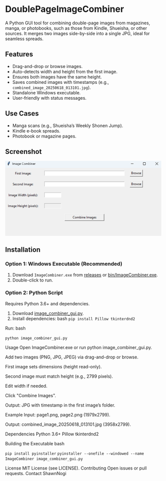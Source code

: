 # DoublePageImageCombiner

A Python GUI tool for combining double-page images from magazines, manga, or photobooks, such as those from Kindle, Shueisha, or other sources. It merges two images side-by-side into a single JPG, ideal for seamless spreads.

## Features
- Drag-and-drop or browse images.
- Auto-detects width and height from the first image.
- Ensures both images have the same height.
- Saves combined images with timestamps (e.g., `combined_image_20250618_013101.jpg`).
- Standalone Windows executable.
- User-friendly with status messages.

## Use Cases
- Manga scans (e.g., Shueisha’s Weekly Shonen Jump).
- Kindle e-book spreads.
- Photobook or magazine pages.

## Screenshot
![GUI](screenshots/screenshot1.png)

## Installation

### Option 1: Windows Executable (Recommended)
1. Download `ImageCombiner.exe` from [releases](https://github.com/ShawnNogi/DoublePageImageCombiner/releases) or [bin/ImageCombiner.exe](bin/ImageCombiner.exe).
2. Double-click to run.

### Option 2: Python Script
Requires Python 3.6+ and dependencies.
1. Download [image_combiner_gui.py](image_combiner_gui.py).
2. Install dependencies:
   bash
   ```pip install Pillow tkinterdnd2```
   
Run:
bash

```python image_combiner_gui.py```

Usage
Open ImageCombiner.exe or run python image_combiner_gui.py.

Add two images (PNG, JPG, JPEG) via drag-and-drop or browse.

First image sets dimensions (height read-only).

Second image must match height (e.g., 2799 pixels).

Edit width if needed.

Click "Combine Images".

Output: JPG with timestamp in the first image’s folder.

Example
Input: page1.png, page2.png (1979x2799).

Output: combined_image_20250618_013101.jpg (3958x2799).

Dependencies
Python 3.6+
Pillow
tkinterdnd2

Building the Executable
bash

```pip install pyinstaller```
```pyinstaller --onefile --windowed --name ImageCombiner image_combiner_gui.py```

License
MIT License (see LICENSE).
Contributing
Open issues or pull requests.
Contact
ShawnNogi

